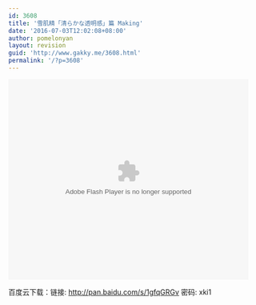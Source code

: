 ```yaml
---
id: 3608
title: '雪肌精「清らかな透明感」篇 Making'
date: '2016-07-03T12:02:08+08:00'
author: pomelonyan
layout: revision
guid: 'http://www.gakky.me/3608.html'
permalink: '/?p=3608'
---
```


<embed align="middle" height="400" src="http://player.youku.com/player.php/sid/XMTYxMTA4NzUzMg==/v.swf" type="application/x-shockwave-flash" width="480"></embed>

百度云下载：链接: <http://pan.baidu.com/s/1gfqGRGv> 密码: xki1